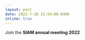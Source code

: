 ```yaml
---
layout: post
date: 2022-7-10 15:59:00-0400
inline: true
---
```


Join the **SIAM annual meeting 2022**
